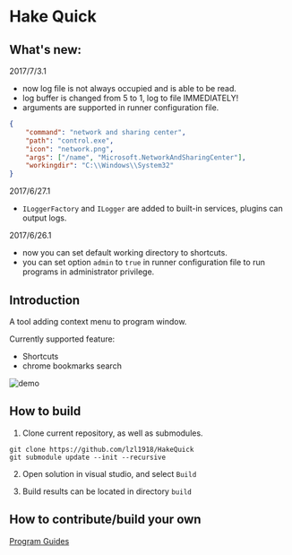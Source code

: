 # Hake Quick

## What's new:
2017/7/3.1
- now log file is not always occupied and is able to be read.
- log buffer is changed from 5 to 1, log to file IMMEDIATELY!
- arguments are supported in runner configuration file.
```JSON
{
    "command": "network and sharing center",
    "path": "control.exe",
    "icon": "network.png",
    "args": ["/name", "Microsoft.NetworkAndSharingCenter"],
    "workingdir": "C:\\Windows\\System32"
}
```

2017/6/27.1
- `ILoggerFactory` and `ILogger` are added to built-in services, plugins can output logs.

2017/6/26.1
- now you can set default working directory to shortcuts.
- you can set option `admin` to `true` in runner configuration file to run programs in administrator privilege.

## Introduction
A tool adding context menu to program window.

Currently supported feature:
- Shortcuts
- chrome bookmarks search

![demo](https://raw.githubusercontent.com/lzl1918/HakeQuick/master/docs/sample.gif)

## How to build
1. Clone current repository, as well as submodules.
```
git clone https://github.com/lzl1918/HakeQuick
git submodule update --init --recursive
```
2. Open solution in visual studio, and select `Build`

3. Build results can be located in directory `build`

## How to contribute/build your own
[Program Guides](https://github.com/lzl1918/HakeQuick/tree/master/docs/index.md)